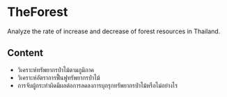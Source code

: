 # TheForest
Analyze the rate of increase and decrease of forest resources in Thailand.

## Content
- วิเคราะห์ทรัพยากรป่าไม้ตามภูมิภาค
- วิเคราะห์อัตราการฟื้นฟูทรัพยากรป่าไม้
- การจับผู้กระทำผิดมีผลต่อการลดลงการบุกรุกทรัพยากรป่าไม้หรือไม่อย่างไร
